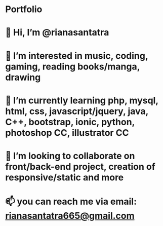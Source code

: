 # Portfolio
# 👋 Hi, I’m @rianasantatra
# 👀 I’m interested in music, coding, gaming, reading books/manga, drawing
# 🌱 I’m currently learning php, mysql, html, css, javascript/jquery, java, C++, bootstrap, ionic, python, photoshop CC, illustrator CC
# 💞️ I’m looking to collaborate on front/back-end project, creation of responsive/static and more
# 📫 you can reach me via email: rianasantatra665@gmail.com
